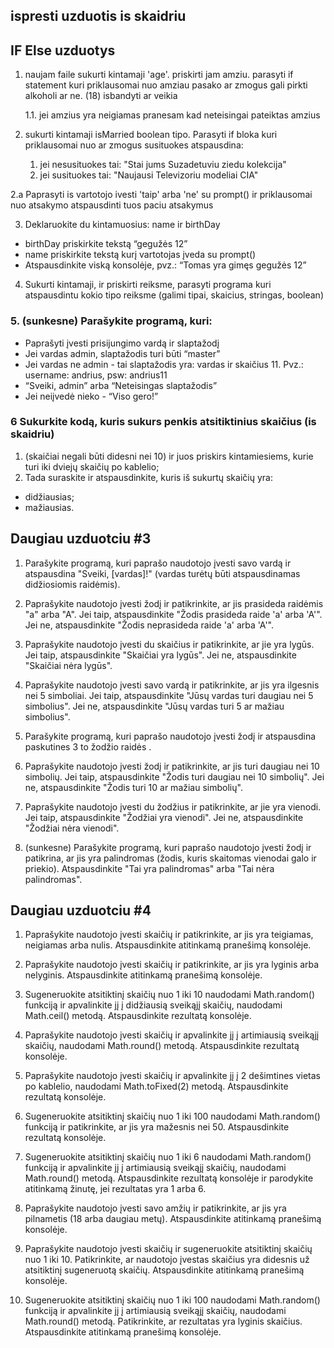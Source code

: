 ## ispresti uzduotis is skaidriu

## IF Else uzduotys

1. naujam faile sukurti kintamaji 'age'. priskirti jam amziu. parasyti if statement kuri priklausomai nuo amziau pasako ar zmogus gali pirkti alkoholi ar ne. (18) isbandyti ar veikia

   1.1. jei amzius yra neigiamas pranesam kad neteisingai pateiktas amzius

2. sukurti kintamaji isMarried boolean tipo. Parasyti if bloka kuri priklausomai nuo ar zmogus susituokes atspausdina:
   1. jei nesusituokes tai: "Stai jums Suzadetuviu ziedu kolekcija"
   2. jei susituokes tai: "Naujausi Televizoriu modeliai CIA"

2.a Paprasyti is vartotojo ivesti 'taip' arba 'ne' su prompt() ir priklausomai nuo atsakymo atspausdinti tuos paciu atsakymus

3. Deklaruokite du kintamuosius: name ir birthDay

- birthDay priskirkite tekstą “gegužės 12”
- name priskirkite tekstą kurį vartotojas įveda su prompt()
- Atspausdinkite viską konsolėje, pvz.: “Tomas yra gimęs gegužės 12”

4. Sukurti kintamaji, ir priskirti reiksme, parasyti programa kuri atspausdintu kokio tipo reiksme (galimi tipai, skaicius, stringas, boolean)

### 5. (sunkesne) Parašykite programą, kuri:

- Paprašyti įvesti prisijungimo vardą ir slaptažodį
- Jei vardas admin, slaptažodis turi būti “master”
- Jei vardas ne admin - tai slaptažodis yra: vardas ir skaičius 11.
  Pvz.: username: andrius, psw: andrius11
- “Sveiki, admin” arba “Neteisingas slaptažodis”
- Jei neiįvedė nieko - “Viso gero!”

### 6 Sukurkite kodą, kuris sukurs penkis atsitiktinius skaičius (is skaidriu)

1. (skaičiai negali būti didesni nei 10) ir juos priskirs kintamiesiems, kurie turi iki dviejų skaičių po kablelio;
2. Tada suraskite ir atspausdinkite, kuris iš sukurtų skaičių yra:

- didžiausias;
- mažiausias.

## Daugiau uzduotciu #3

1. Parašykite programą, kuri paprašo naudotojo įvesti savo vardą ir atspausdina "Sveiki, [vardas]!" (vardas turėtų būti atspausdinamas didžiosiomis raidėmis).

2. Paprašykite naudotojo įvesti žodį ir patikrinkite, ar jis prasideda raidėmis "a" arba "A". Jei taip, atspausdinkite "Žodis prasideda raide 'a' arba 'A'". Jei ne, atspausdinkite "Žodis neprasideda raide 'a' arba 'A'".

3. Paprašykite naudotojo įvesti du skaičius ir patikrinkite, ar jie yra lygūs. Jei taip, atspausdinkite "Skaičiai yra lygūs". Jei ne, atspausdinkite "Skaičiai nėra lygūs".

4. Paprašykite naudotojo įvesti savo vardą ir patikrinkite, ar jis yra ilgesnis nei 5 simboliai. Jei taip, atspausdinkite "Jūsų vardas turi daugiau nei 5 simbolius". Jei ne, atspausdinkite "Jūsų vardas turi 5 ar mažiau simbolius".

5. Parašykite programą, kuri paprašo naudotojo įvesti žodį ir atspausdina paskutines 3 to žodžio raidės .

6. Paprašykite naudotojo įvesti žodį ir patikrinkite, ar jis turi daugiau nei 10 simbolių. Jei taip, atspausdinkite "Žodis turi daugiau nei 10 simbolių". Jei ne, atspausdinkite "Žodis turi 10 ar mažiau simbolių".

7. Paprašykite naudotojo įvesti du žodžius ir patikrinkite, ar jie yra vienodi. Jei taip, atspausdinkite "Žodžiai yra vienodi". Jei ne, atspausdinkite "Žodžiai nėra vienodi".

8. (sunkesne) Parašykite programą, kuri paprašo naudotojo įvesti žodį ir patikrina, ar jis yra palindromas (žodis, kuris skaitomas vienodai galo ir priekio). Atspausdinkite "Tai yra palindromas" arba "Tai nėra palindromas".

## Daugiau uzduotciu #4

1. Paprašykite naudotojo įvesti skaičių ir patikrinkite, ar jis yra teigiamas, neigiamas arba nulis. Atspausdinkite atitinkamą pranešimą konsolėje.

2. Paprašykite naudotojo įvesti skaičių ir patikrinkite, ar jis yra lyginis arba nelyginis. Atspausdinkite atitinkamą pranešimą konsolėje.

3. Sugeneruokite atsitiktinį skaičių nuo 1 iki 10 naudodami Math.random() funkciją ir apvalinkite jį į didžiausią sveikąjį skaičių, naudodami Math.ceil() metodą. Atspausdinkite rezultatą konsolėje.

4. Paprašykite naudotojo įvesti skaičių ir apvalinkite jį į artimiausią sveikąjį skaičių, naudodami Math.round() metodą. Atspausdinkite rezultatą konsolėje.

5. Paprašykite naudotojo įvesti skaičių ir apvalinkite jį į 2 dešimtines vietas po kablelio, naudodami Math.toFixed(2) metodą. Atspausdinkite rezultatą konsolėje.

6. Sugeneruokite atsitiktinį skaičių nuo 1 iki 100 naudodami Math.random() funkciją ir patikrinkite, ar jis yra mažesnis nei 50. Atspausdinkite rezultatą konsolėje.

7. Sugeneruokite atsitiktinį skaičių nuo 1 iki 6 naudodami Math.random() funkciją ir apvalinkite jį į artimiausią sveikąjį skaičių, naudodami Math.round() metodą. Atspausdinkite rezultatą konsolėje ir parodykite atitinkamą žinutę, jei rezultatas yra 1 arba 6.

8. Paprašykite naudotojo įvesti savo amžių ir patikrinkite, ar jis yra pilnametis (18 arba daugiau metų). Atspausdinkite atitinkamą pranešimą konsolėje.

9. Paprašykite naudotojo įvesti skaičių ir sugeneruokite atsitiktinį skaičių nuo 1 iki 10. Patikrinkite, ar naudotojo įvestas skaičius yra didesnis už atsitiktinį sugeneruotą skaičių. Atspausdinkite atitinkamą pranešimą konsolėje.

10. Sugeneruokite atsitiktinį skaičių nuo 1 iki 100 naudodami Math.random() funkciją ir apvalinkite jį į artimiausią sveikąjį skaičių, naudodami Math.round() metodą. Patikrinkite, ar rezultatas yra lyginis skaičius. Atspausdinkite atitinkamą pranešimą konsolėje.
